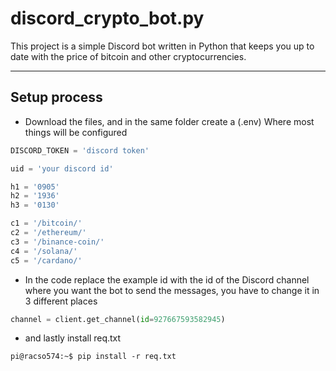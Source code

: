 # discord_crypto_bot.py

This project is a simple Discord bot written in Python that keeps you up to date with the price of bitcoin and other cryptocurrencies.

---

## Setup process

* Download the files, and in the same folder create a (.env) Where most things will be configured

```python
DISCORD_TOKEN = 'discord token'

uid = 'your discord id'

h1 = '0905'
h2 = '1936'
h3 = '0130'

c1 = '/bitcoin/'
c2 = '/ethereum/'
c3 = '/binance-coin/'
c4 = '/solana/'
c5 = '/cardano/'

```

* In the code replace the example id with the id of the Discord channel where you want the bot to send the messages, you have to change it in 3 different places

```python
channel = client.get_channel(id=927667593582945)
```

* and lastly install req.txt
```console
pi@racso574:~$ pip install -r req.txt
```
